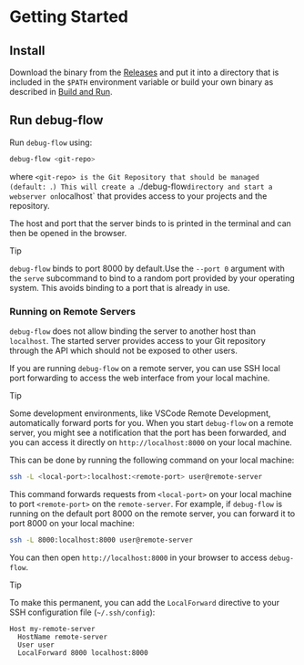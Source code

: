 # Getting Started

## Install

Download the binary from the [Releases](https://github.com/jonasehrlich/debug-flow/releases) and put
it into a directory that is included in the `$PATH` environment variable or build your own binary as described in
[Build and Run](/dev/#build-and-run).

## Run debug-flow

Run `debug-flow` using:

```sh
debug-flow <git-repo>
```

where `<git-repo> is the Git Repository that should be managed (default: `.`)
This will create a `./debug-flow`directory and start a webserver on`localhost` that provides access
to your projects and the repository.

The host and port that the server binds to is printed in the terminal and can then be opened in the
browser.

> [!TIP]
> `debug-flow` binds to port 8000 by default.Use the `--port 0` argument with the `serve` subcommand
> to bind to a random port provided by your operating system. This avoids binding to a port that is
> already in use.

### Running on Remote Servers

`debug-flow` does not allow binding the server to another host than `localhost`. The started server
provides access to your Git repository through the API which should not be exposed to other users.

If you are running `debug-flow` on a remote server, you can use SSH local port forwarding to access
the web interface from your local machine.

> [!TIP]
> Some development environments, like VSCode Remote Development, automatically forward ports for
> you. When you start `debug-flow` on a remote server, you might see a notification that the port
> has been forwarded, and you can access it directly on `http://localhost:8000` on your local machine.

This can be done by running the following command on your local machine:

```sh
ssh -L <local-port>:localhost:<remote-port> user@remote-server
```

This command forwards requests from `<local-port>` on your local machine to port `<remote-port>` on the
`remote-server`. For example, if `debug-flow` is running on the default port 8000 on the remote server, you can forward
it to port 8000 on your local machine:

```sh
ssh -L 8000:localhost:8000 user@remote-server
```

You can then open `http://localhost:8000` in your browser to access `debug-flow`.

> [!TIP]
> To make this permanent, you can add the `LocalForward` directive to your SSH configuration file
> (`~/.ssh/config`):
>
> ```text
> Host my-remote-server
>   HostName remote-server
>   User user
>   LocalForward 8000 localhost:8000
> ```
